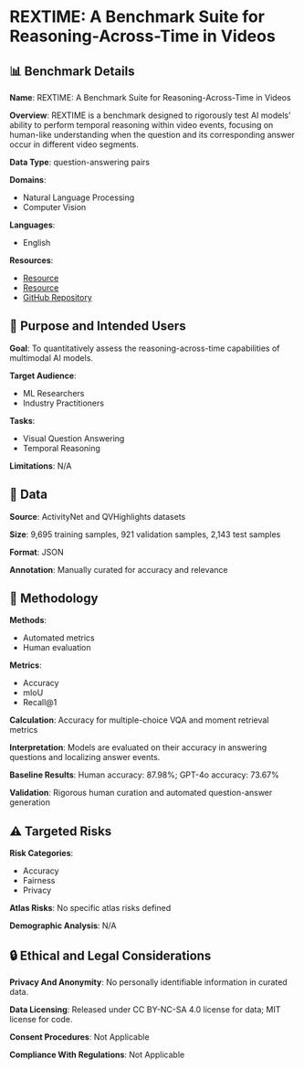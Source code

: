 # REXTIME: A Benchmark Suite for Reasoning-Across-Time in Videos

## 📊 Benchmark Details

**Name**: REXTIME: A Benchmark Suite for Reasoning-Across-Time in Videos

**Overview**: REXTIME is a benchmark designed to rigorously test AI models’ ability to perform temporal reasoning within video events, focusing on human-like understanding when the question and its corresponding answer occur in different video segments.

**Data Type**: question-answering pairs

**Domains**:
- Natural Language Processing
- Computer Vision

**Languages**:
- English

**Resources**:
- [Resource](https://rextime.github.io/)
- [Resource](https://huggingface.co/datasets/ReXTime/ReXTime)
- [GitHub Repository](https://github.com/ReXTime/ReXTime)

## 🎯 Purpose and Intended Users

**Goal**: To quantitatively assess the reasoning-across-time capabilities of multimodal AI models.

**Target Audience**:
- ML Researchers
- Industry Practitioners

**Tasks**:
- Visual Question Answering
- Temporal Reasoning

**Limitations**: N/A

## 💾 Data

**Source**: ActivityNet and QVHighlights datasets

**Size**: 9,695 training samples, 921 validation samples, 2,143 test samples

**Format**: JSON

**Annotation**: Manually curated for accuracy and relevance

## 🔬 Methodology

**Methods**:
- Automated metrics
- Human evaluation

**Metrics**:
- Accuracy
- mIoU
- Recall@1

**Calculation**: Accuracy for multiple-choice VQA and moment retrieval metrics

**Interpretation**: Models are evaluated on their accuracy in answering questions and localizing answer events.

**Baseline Results**: Human accuracy: 87.98%; GPT-4o accuracy: 73.67%

**Validation**: Rigorous human curation and automated question-answer generation

## ⚠️ Targeted Risks

**Risk Categories**:
- Accuracy
- Fairness
- Privacy

**Atlas Risks**:
No specific atlas risks defined

**Demographic Analysis**: N/A

## 🔒 Ethical and Legal Considerations

**Privacy And Anonymity**: No personally identifiable information in curated data.

**Data Licensing**: Released under CC BY-NC-SA 4.0 license for data; MIT license for code.

**Consent Procedures**: Not Applicable

**Compliance With Regulations**: Not Applicable
